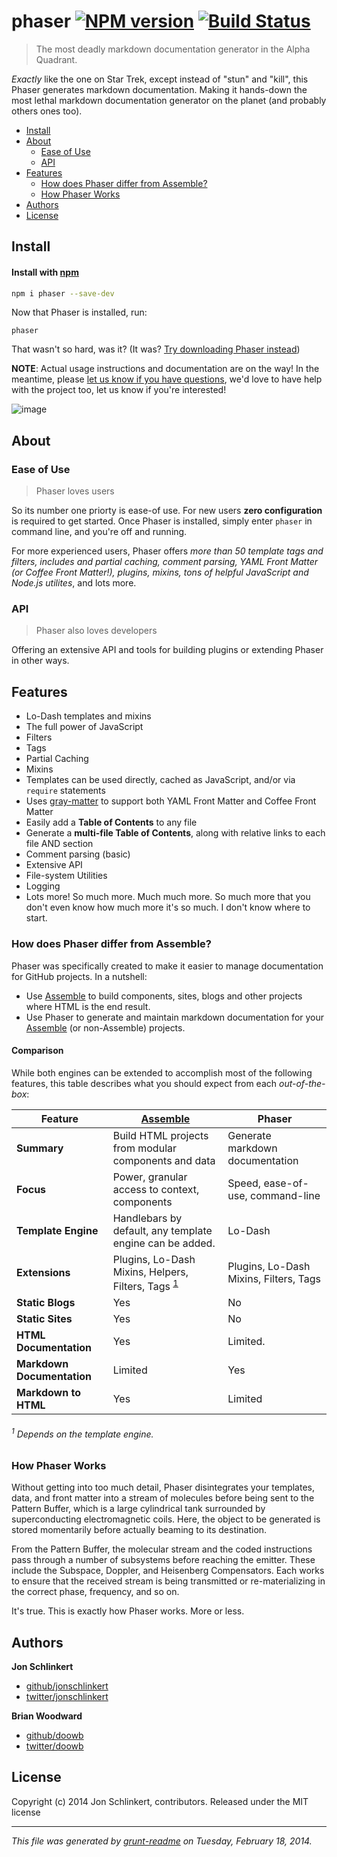 # phaser [![NPM version](https://badge.fury.io/js/phaser.png)](http://badge.fury.io/js/phaser)  [![Build Status](https://travis-ci.org/assemble/phaser.png)](https://travis-ci.org/assemble/phaser)

> The most deadly markdown documentation generator in the Alpha Quadrant.

_Exactly_ like the one on Star Trek, except instead of "stun" and "kill", this Phaser generates markdown documentation. Making it hands-down the most lethal markdown documentation generator on the planet (and probably others ones too).

<!-- toc -->
* [Install](#install)
* [About](#about)
  * [Ease of Use](#ease-of-use)
  * [API](#api)
* [Features](#features)
  * [How does Phaser differ from Assemble?](#how-does-phaser-differ-from-assemble)
  * [How Phaser Works](#how-phaser-works)
* [Authors](#authors)
* [License](#license)

<!-- toc stop -->
## Install
#### Install with [npm](npmjs.org)

```bash
npm i phaser --save-dev
```

Now that Phaser is installed, run:

```
phaser
```

That wasn't so hard, was it? (It was? [Try downloading Phaser instead](https://github.com/assemble/phaser/archive/master.zip))

**NOTE**: Actual usage instructions and documentation are on the way! In the meantime, please [let us know if you have questions](https://github.com/assemble/phaser/issues/new), we'd love to have help with the project too, let us know if you're interested!

![image](https://f.cloud.github.com/assets/383994/2181984/e30dc88c-9774-11e3-9bef-511e91b019b9.png)

## About
### Ease of Use

> Phaser loves users

So its number one priorty is ease-of use. For new users **zero configuration** is required to get started. Once Phaser is installed, simply enter `phaser` in command line, and you're off and running.

For more experienced users, Phaser offers _more than 50 template tags and filters, includes and partial caching, comment parsing, YAML Front Matter (or Coffee Front Matter!), plugins, mixins, tons of helpful JavaScript and Node.js utilites_, and lots more.

### API

> Phaser also loves developers

Offering an extensive API and tools for building plugins or extending Phaser in other ways.

## Features

* Lo-Dash templates and mixins
* The full power of JavaScript
* Filters
* Tags
* Partial Caching
* Mixins
* Templates can be used directly, cached as JavaScript, and/or via `require` statements
* Uses [gray-matter][] to support both YAML Front Matter and Coffee Front Matter
* Easily add a **Table of Contents** to any file
* Generate a **multi-file Table of Contents**, along with relative links to each file AND section
* Comment parsing (basic)
* Extensive API
* File-system Utilities
* Logging
* Lots more! So much more. Much much more. So much more that you don't even know how much more it's so much. I don't know where to start.

### How does Phaser differ from Assemble?

Phaser was specifically created to make it easier to manage documentation for GitHub projects. In a nutshell:

* Use [Assemble][] to build components, sites, blogs and other projects where HTML is the end result.
* Use Phaser to generate and maintain markdown documentation for your [Assemble][] (or non-Assemble) projects.

#### Comparison

While both engines can be extended to accomplish most of the following features, this table describes what you should expect from each _out-of-the-box_:

**Feature** | **[Assemble][]** | **Phaser**
------- | -------- | ------
**Summary** | Build HTML projects from modular components and data | Generate markdown documentation
**Focus** | Power, granular access to context, components | Speed, ease-of-use, command-line
**Template Engine** | Handlebars by default, any template engine can be added. | Lo-Dash
**Extensions** | Plugins, Lo-Dash Mixins, Helpers, Filters, Tags <sup>[1](#1-depends-on-the-template-engine)</sup> | Plugins, Lo-Dash Mixins, Filters, Tags
**Static Blogs** | Yes | No
**Static Sites** | Yes | No
**HTML Documentation** | Yes | Limited.
**Markdown Documentation** | Limited | Yes
**Markdown to HTML** | Yes | Limited

###### <sup>1</sup> Depends on the template engine.

[Assemble]: https://github.com/assemble/assemble
[gray-matter]: https://github.com/assemble/gray-matter


### How Phaser Works

Without getting into too much detail, Phaser disintegrates your templates, data, and front matter into a stream of molecules before being sent to the Pattern Buffer, which is a large cylindrical tank surrounded by superconducting electromagnetic coils. Here, the object to be generated is stored momentarily before actually beaming to its destination.

From the Pattern Buffer, the molecular stream and the coded instructions pass through a number of subsystems before reaching the emitter. These include the Subspace, Doppler, and Heisenberg Compensators. Each works to ensure that the received stream is being transmitted or re-materializing in the correct phase, frequency, and so on.

It's true. This is exactly how Phaser works. More or less.

## Authors

**Jon Schlinkert**

+ [github/jonschlinkert](https://github.com/jonschlinkert)
+ [twitter/jonschlinkert](http://twitter.com/jonschlinkert)

**Brian Woodward**

+ [github/doowb](https://github.com/doowb)
+ [twitter/doowb](http://twitter.com/jonschlinkert)

## License
Copyright (c) 2014 Jon Schlinkert, contributors.
Released under the MIT license

***

_This file was generated by [grunt-readme](https://github.com/assemble/grunt-readme) on Tuesday, February 18, 2014._
